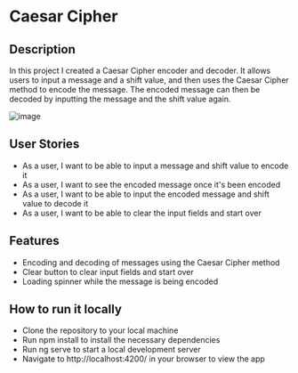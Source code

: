 # Caesar Cipher

## Description

In this project I created a Caesar Cipher encoder and decoder. It allows users to input a message and a shift value, and then uses the Caesar Cipher method to encode the message. The encoded message can then be decoded by inputting the message and the shift value again.

![image](https://user-images.githubusercontent.com/117353352/212271081-70c1c11a-ffe1-4b05-b2e3-3f2c2390f623.png)

## User Stories

* As a user, I want to be able to input a message and shift value to encode it
* As a user, I want to see the encoded message once it's been encoded
* As a user, I want to be able to input the encoded message and shift value to decode it
* As a user, I want to be able to clear the input fields and start over

## Features

* Encoding and decoding of messages using the Caesar Cipher method
* Clear button to clear input fields and start over
* Loading spinner while the message is being encoded

## How to run it locally

* Clone the repository to your local machine
* Run npm install to install the necessary dependencies
* Run ng serve to start a local development server
* Navigate to http://localhost:4200/ in your browser to view the app


